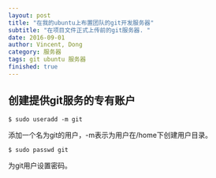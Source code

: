 ```yaml
---
layout: post
title: "在我的ubuntu上布置团队的git开发服务器"
subtitle: "在项目文件正式上传前的git服务器. "
date: 2016-09-01
author: Vincent, Dong
category: 服务器
tags: git ubuntu 服务器
finished: true
---
```


## 创建提供git服务的专有账户

`$ sudo useradd -m git`

添加一个名为git的用户，-m表示为用户在/home下创建用户目录。

`$ sudo passwd git`

为git用户设置密码。
